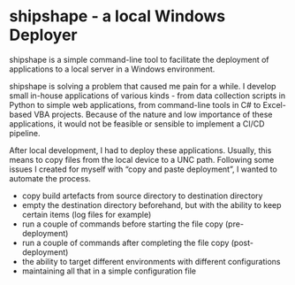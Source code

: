 ---
---
# **shipshape - a local Windows Deployer**

shipshape is a simple command-line tool to facilitate the deployment of applications to a local server in a Windows environment.

shipshape is solving a problem that caused me pain for a while. I develop small in-house applications of various kinds - from data collection scripts in Python to simple web applications, from command-line tools in C# to Excel-based VBA projects. Because of the nature and low importance of these applications, it would not be feasible or sensible to implement a CI/CD pipeline.

After local development, I had to deploy these applications. Usually, this means to copy files from the local device to a UNC path. Following some issues I created for myself with “copy and paste deployment”, I wanted to automate the process.

- copy build artefacts from source directory to destination directory
- empty the destination directory beforehand, but with the ability to keep certain items (log files for example)
- run a couple of commands before starting the file copy (pre-deployment)
- run a couple of commands after completing the file copy (post-deployment)
- the ability to target different environments with different configurations
- maintaining all that in a simple configuration file

